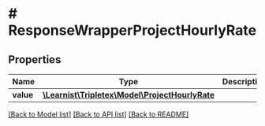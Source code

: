 # # ResponseWrapperProjectHourlyRate

## Properties

Name | Type | Description | Notes
------------ | ------------- | ------------- | -------------
**value** | [**\Learnist\Tripletex\Model\ProjectHourlyRate**](ProjectHourlyRate.md) |  | [optional]

[[Back to Model list]](../../README.md#models) [[Back to API list]](../../README.md#endpoints) [[Back to README]](../../README.md)
